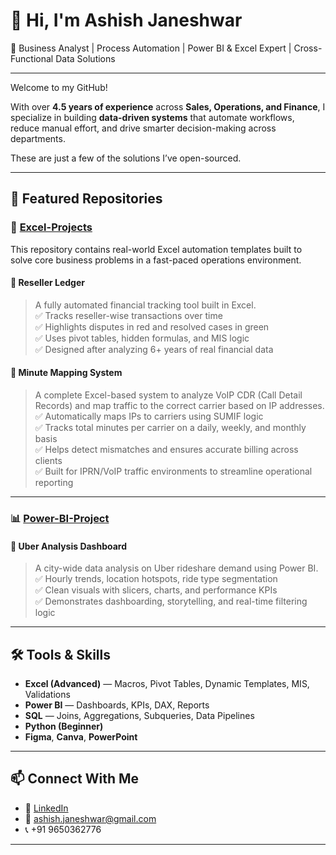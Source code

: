 # 👋 Hi, I'm Ashish Janeshwar

🎯 Business Analyst | Process Automation | Power BI & Excel Expert | Cross-Functional Data Solutions

---

Welcome to my GitHub!

With over **4.5 years of experience** across **Sales, Operations, and Finance**, I specialize in building **data-driven systems** that automate workflows, reduce manual effort, and drive smarter decision-making across departments.

These are just a few of the solutions I’ve open-sourced.

---

## 🚀 Featured Repositories

### 📁 [Excel-Projects](https://github.com/ashishjaneshwar/Excel-Projects)

This repository contains real-world Excel automation templates built to solve core business problems in a fast-paced operations environment.

#### 🔸 Reseller Ledger
> A fully automated financial tracking tool built in Excel.  
> ✅ Tracks reseller-wise transactions over time  
> ✅ Highlights disputes in red and resolved cases in green  
> ✅ Uses pivot tables, hidden formulas, and MIS logic  
> ✅ Designed after analyzing 6+ years of real financial data

#### 🔸 Minute Mapping System
> A complete Excel-based system to analyze VoIP CDR (Call Detail Records) and map traffic to the correct carrier based on IP addresses.  
> ✅ Automatically maps IPs to carriers using SUMIF logic  
> ✅ Tracks total minutes per carrier on a daily, weekly, and monthly basis  
> ✅ Helps detect mismatches and ensures accurate billing across clients  
> ✅ Built for IPRN/VoIP traffic environments to streamline operational reporting

---

### 📊 [Power-BI-Project](https://github.com/ashishjaneshwar/Power-BI-Project)

#### 🔹 Uber Analysis Dashboard
> A city-wide data analysis on Uber rideshare demand using Power BI.  
> ✅ Hourly trends, location hotspots, ride type segmentation  
> ✅ Clean visuals with slicers, charts, and performance KPIs  
> ✅ Demonstrates dashboarding, storytelling, and real-time filtering logic

---

## 🛠️ Tools & Skills

- **Excel (Advanced)** — Macros, Pivot Tables, Dynamic Templates, MIS, Validations  
- **Power BI** — Dashboards, KPIs, DAX, Reports  
- **SQL** — Joins, Aggregations, Subqueries, Data Pipelines  
- **Python (Beginner)**  
- **Figma**, **Canva**, **PowerPoint**

---

## 📫 Connect With Me

- 🔗 [LinkedIn](https://www.linkedin.com/in/ashish-janeshwar)  
- 📧 ashish.janeshwar@gmail.com  
- 📞 +91 9650362776  

---
